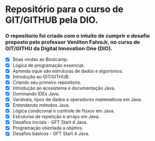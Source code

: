 # Repositório para o curso de GIT/GITHUB pela DIO.

### O repositorio foi criado com o intuito de cumprir o desafio proposto pelo professor Venilton FalvoJr, no curso de GIT/GITHU da Digital Innovation One (DIO).

- [x] Boas vindas ao Bootcamp.
- [x] Lógica de programação essencial.
- [x] Aprenda oque são estruturas de dados e algorismos.
- [x] Introdução ao GIT/GITHUB.
- [x] Criando seu primeiro repositorio.
- [x] Introdução ao ecosistema e documentação Java.
- [x] Dominando IDEs Java.
- [x] Variáveis, tipos de dados e operadores matematicos em Java.
- [x] Entendendo métodos Java.
- [x] Lógica condicional e controle de fluxos em Java.
- [x] Estruturas de repetição e arrays em Java.
- [x] Desafios iniciais - GFT Start 4 Java.
- [x] Programação otientada a objetos.
- [x] Desafios básicos - GFT Start 4 Java.
